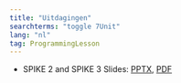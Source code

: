```yaml
---
title: "Uitdagingen"
searchterms: "toggle 7Unit"
lang: "nl"
tag: ProgrammingLesson
---
```

 <ul>
 <li class="ng-binding">SPIKE 2 and SPIKE 3 Slides:
 <a href="ProgrammingLessons/Uitdagingen.pptx">PPTX</a>,
 <a href="ProgrammingLessons/Uitdagingen.pdf">PDF</a>
 </li>
 </ul>
